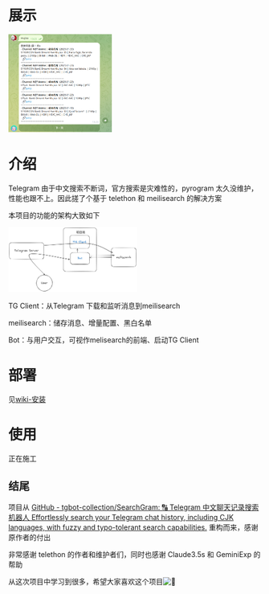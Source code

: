 # 展示

<img src="Meilisearch4TelegramSearchCKJ/asset/image-20250206132432097.png" alt="展示图" style="zoom:25%;" />


# 介绍

Telegram 由于中文搜索不断词，官方搜索是灾难性的，pyrogram 太久没维护，性能也跟不上。因此搓了个基于 telethon 和 meilisearch 的解决方案

本项目的功能的架构大致如下

<img src="Meilisearch4TelegramSearchCKJ/asset/2025-02-05-1646.png" alt="架构概图" style="zoom:25%;" />

TG Client：从Telegram 下载和监听消息到meilisearch

meilisearch：储存消息、增量配置、黑白名单

Bot：与用户交互，可视作melisearch的前端、启动TG Client

# 部署 

见[wiki-安装](https://github.com/clionertr/Meilisearch4TelegramSearchCKJ/wiki/%E5%AE%89%E8%A3%85)

# 使用

正在施工

## 结尾

项目从 [GitHub - tgbot-collection/SearchGram: 🔠 Telegram 中文聊天记录搜索机器人 Effortlessly search your Telegram chat history, including CJK languages, with fuzzy and typo-tolerant search capabilities.](https://github.com/tgbot-collection/SearchGram)
重构而来，感谢原作者的付出

非常感谢 telethon 的作者和维护者们，同时也感谢 Claude3.5s 和 GeminiExp 的帮助

从这次项目中学习到很多，希望大家喜欢这个项目![:sparkling_heart:](https://linux.do/images/emoji/apple/sparkling_heart.png?v=12)
